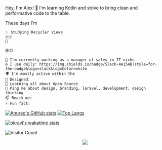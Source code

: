 Hey, I'm Alex!  👋
I'm learning Kotlin and strive to bring clean and performative code to the table.

These days I'm

    ✨ Studying Recycler Views
    🇵🇹 
    🍑 

BIO

    🏢 I'm currently working as a manager of sales in IT niche
    ⚙️ I use daily: https://img.shields.io/badge/Slack-4A154B?style=for-the-badge&logo=slack&logoColor=white
    🌍 I'm mostly active within the 
    💅 Designed: 
    🌱 Learning all about Open Source
    💬 Ping me about design, branding, laravel, development, design thinking
    📫 Reach me: 
    ⚡️ Fun fact: 


[![Anurag's GitHub stats](https://github-readme-stats.vercel.app/api?username=okravi&hide=prs,contribs&theme=dark)](https://github.com/anuraghazra/github-readme-stats)
[![Top Langs](https://github-readme-stats.vercel.app/api/top-langs/?username=okravi&theme=dark)](https://github.com/anuraghazra/github-readme-stats)

[![okravi's wakatime stats](https://github-readme-stats.vercel.app/api/wakatime?username=okravi)](https://github.com/anuraghazra/github-readme-stats)

![Visitor Count](https://profile-counter.glitch.me/okravi/count.svg)

<p align='center'>
  <a href="#"><img src="https://badges.pufler.dev/visits/okravi/okravi"></a> 
</p>
